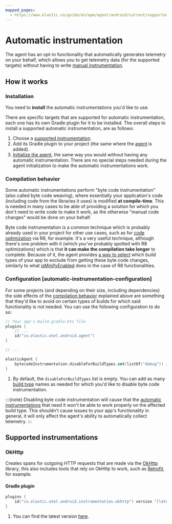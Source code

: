 ```yaml
---
mapped_pages:
  - https://www.elastic.co/guide/en/apm/agent/android/current/supported-technologies.html
---
```


# Automatic instrumentation

The agent has an opt-in functionality that automatically generates telemetry on your behalf, which allows you to get telemetry data (for the supported targets) without having to write [manual instrumentation](manual-instrumentation.md).

## How it works

### Installation

You need to **install** the automatic instrumentations you'd like to use.

There are specific targets that are supported for automatic instrumentation, each one has its own Gradle plugin for it to be installed. The overall steps to install a supported automatic instrumentation, are as follows:

1. Choose a [supported instrumentation](#supported-instrumentations).
2. Add its Gradle plugin to your project (the same where the [agent](getting-started.md#gradle-setup) is added).
3. [Initialize the agent](getting-started.md#agent-setup), the same way you would without having any automatic instrumentation. There are no special steps needed during the agent initialization to make the automatic instrumentations work.

### Compilation behavior

Some automatic instrumentations perform "byte code instrumentation" (also called byte code weaving), where essentially your application's code (including code from the libraries it uses) is modified **at compile-time**. This is needed in many cases to be able of providing a solution for which you don't need to write code to make it work, as the otherwise "manual code changes" would be done on your behalf.

Byte code instrumentation is a common technique which is probably already used in your project for other use cases, such as for [code optimization](https://developer.android.com/build/shrink-code#optimization) via R8, for example. It's a very useful technique, although there's one problem with it (which you've probably spotted with R8 optimizations) which is that **it can make the compilation take longer** to complete. Because of it, the agent provides [a way to select](#automatic-instrumentation-configuration) which build types of your app to exclude from getting these byte code changes, similarly to what [isMinifyEnabled](https://developer.android.com/build/shrink-code#enable) does in the case of R8 functionalities.

### Configuration [automatic-instrumentation-configuration]

For some projects (and depending on their size, including dependencies) the side effects of the [compilation behavior](#compilation-behavior) explained above are something that they'd like to avoid on certain types of builds for which said functionality is not needed. You can use the following configuration to do so:

```kotlin
// Your app's build.gradle.kts file
plugins {
    // ...
    id("co.elastic.otel.android.agent")
}

// ...

elasticAgent {
    bytecodeInstrumentation.disableForBuildTypes.set(listOf("debug")) // <1>
}
```

1. By default, the `disableForBuildTypes` list is empty. You can add as many [build type](https://developer.android.com/build/build-variants#build-types) names as needed for which you'd like to disable byte code instrumentation.

:::{note}
Disabling byte code instrumentation will cause that the [automatic instrumentations](#supported-instrumentations) that need it won't be able to work properly on the affected build type. This shouldn't cause issues to your app's functionality in general, it will only affect the agent's ability to automatically collect telemetry.
:::

## Supported instrumentations

### OkHttp

Creates spans for outgoing HTTP requests that are made via the [OkHttp](https://square.github.io/okhttp/) library, this also includes tools that rely on OkHttp to work, such as [Retrofit](https://square.github.io/retrofit/), for example.

#### Gradle plugin

```kotlin
plugins {
    id("co.elastic.otel.android.instrumentation.okhttp") version "[latest_version]" // <1>
}
```

1. You can find the latest version [here](https://plugins.gradle.org/plugin/co.elastic.otel.android.instrumentation.okhttp).
